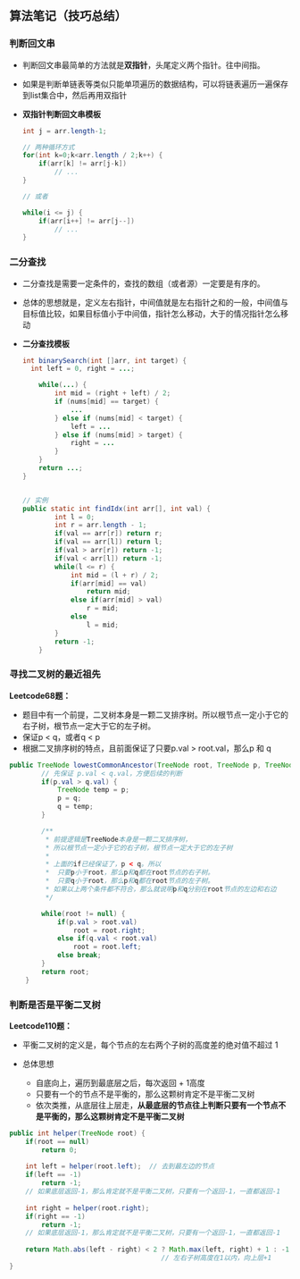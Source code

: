 ## 算法笔记（技巧总结）

### 判断回文串

* 判断回文串最简单的方法就是**双指针**，头尾定义两个指针。往中间指。

* 如果是判断单链表等类似只能单项遍历的数据结构，可以将链表遍历一遍保存到list集合中，然后再用双指针

* **双指针判断回文串模板**

  ```java
  int j = arr.length-1;
  
  // 两种循环方式
  for(int k=0;k<arr.length / 2;k++) {
      if(arr[k] != arr[j-k])
          // ...
  }
  
  // 或者
  
  while(i <= j) {
      if(arr[i++] != arr[j--])
          // ...
  }
  ```
  

 



### 二分查找

* 二分查找是需要一定条件的，查找的数组（或者源）一定要是有序的。

* 总体的思想就是，定义左右指针，中间值就是左右指针之和的一般，中间值与目标值比较，如果目标值小于中间值，指针怎么移动，大于的情况指针怎么移动

* **二分查找模板**

  ```java
  int binarySearch(int []arr, int target) {
  	int left = 0, right = ...;
  
      while(...) {
          int mid = (right + left) / 2;
          if (nums[mid] == target) {
              ...
          } else if (nums[mid] < target) {
              left = ...
          } else if (nums[mid] > target) {
              right = ...
          }
      }
      return ...;
  }
  
  
  // 实例
  public static int findIdx(int arr[], int val) {
          int l = 0;
          int r = arr.length - 1;
          if(val == arr[r]) return r;
          if(val == arr[l]) return l;
          if(val > arr[r]) return -1;
          if(val < arr[l]) return -1;
          while(l <= r) {
              int mid = (l + r) / 2;
              if(arr[mid] == val)
                  return mid;
              else if(arr[mid] > val)
                  r = mid;
              else
                  l = mid;
          }
          return -1;
      }
  ```

  





### 寻找二叉树的最近祖先

**Leetcode68题：**

* 题目中有一个前提，二叉树本身是一颗二叉排序树。所以根节点一定小于它的右子树，根节点一定大于它的左子树。
* 保证p < q，或者q < p
* 根据二叉排序树的特点，且前面保证了只要p.val > root.val，那么p 和 q

```java
public TreeNode lowestCommonAncestor(TreeNode root, TreeNode p, TreeNode q) {
        // 先保证 p.val < q.val，方便后续的判断
        if(p.val > q.val) {
            TreeNode temp = p;
            p = q;
            q = temp;
        }

        /**
         * 前提逻辑是TreeNode本身是一颗二叉排序树，
         * 所以根节点一定小于它的右子树，根节点一定大于它的左子树
         * 
         * 上面的if已经保证了，p < q。所以
         *  只要p小于root，那么p和q都在root节点的右子树。
         *  只要q小于root，那么p和q都在root节点的左子树。
         * 如果以上两个条件都不符合，那么就说明p和q分别在root节点的左边和右边
         */

        while(root != null) {
            if(p.val > root.val)
                root = root.right;
            else if(q.val < root.val)
                root = root.left;
            else break;
        }
        return root;
    }
```







### 判断是否是平衡二叉树

**Leetcode110题：**

* 平衡二叉树的定义是，每个节点的左右两个子树的高度差的绝对值不超过 1 

* 总体思想
  * 自底向上，遍历到最底层之后，每次返回 + 1高度
  * 只要有一个的节点不是平衡的，那么这颗树肯定不是平衡二叉树
  * 依次类推，从底层往上层走，**从最底层的节点往上判断只要有一个节点不是平衡的，那么这颗树肯定不是平衡二叉树**

```java
public int helper(TreeNode root) {
    if(root == null) 
        return 0;
    
    int left = helper(root.left);  // 去到最左边的节点
    if(left == -1)  
        return -1;
    // 如果底层返回-1，那么肯定就不是平衡二叉树，只要有一个返回-1，一直都返回-1
   
    int right = helper(root.right);
    if(right == -1)
        return -1;
    // 如果底层返回-1，那么肯定就不是平衡二叉树，只要有一个返回-1，一直都返回-1
    
    return Math.abs(left - right) < 2 ? Math.max(left, right) + 1 : -1;
    								  // 左右子树高度在1以内，向上层+1
}
```







